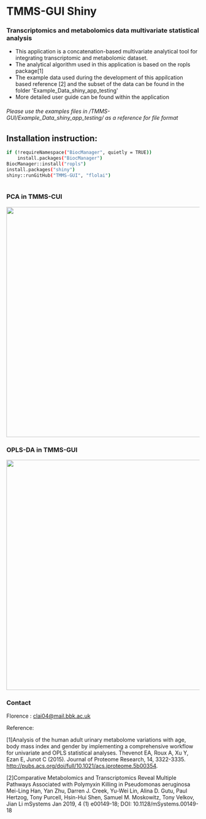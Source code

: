 
# TMMS-GUI Shiny
### Transcriptomics and metabolomics data multivariate statistical analysis
- This application is a concatenation-based multivariate analytical tool for integrating transcriptomic and metabolomic dataset.
- The analytical algorithm used in this application is based on the ropls package[1]
- The example data used during the development of this appilcation based reference [2] and the subset of the data can be found in the folder 'Example_Data_shiny_app_testing' 
- More detailed user guide can be found within the application
###### Please use the examples files in /TMMS-GUI/Example_Data_shiny_app_testing/ as a reference for file format

## Installation instruction:

```sh
if (!requireNamespace("BiocManager", quietly = TRUE))
    install.packages("BiocManager")
BiocManager::install("ropls")
install.packages("shiny")
shiny::runGitHub("TMMS-GUI", "flolai")
    
```    

### PCA in TMMS-CUI
<img src="https://github.com/flolai/TMMS-GUI/blob/master/app_graphics/plot_area_1.png?raw=true" width="600">

### OPLS-DA in TMMS-GUI
<img src="https://github.com/flolai/TMMS-GUI/blob/master/app_graphics/oplsda_plot_GUI.png?raw=true" width="600">

### Contact
Florence : clai04@mail.bbk.ac.uk

Reference:

[1]Analysis of the human adult urinary metabolome variations with age, body mass index and gender by implementing a comprehensive workflow for univariate and OPLS statistical analyses. Thevenot EA, Roux A, Xu Y, Ezan E, Junot C (2015). Journal of Proteome Research, 14, 3322-3335. http://pubs.acs.org/doi/full/10.1021/acs.jproteome.5b00354.

[2]Comparative Metabolomics and Transcriptomics Reveal Multiple Pathways Associated with Polymyxin Killing in Pseudomonas aeruginosa
Mei-Ling Han, Yan Zhu, Darren J. Creek, Yu-Wei Lin, Alina D. Gutu, Paul Hertzog, Tony Purcell, Hsin-Hui Shen, Samuel M. Moskowitz, Tony Velkov, Jian Li
mSystems Jan 2019, 4 (1) e00149-18; DOI: 10.1128/mSystems.00149-18
